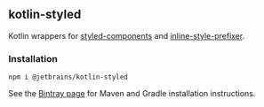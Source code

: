 ## kotlin-styled

Kotlin wrappers for [styled-components](https://www.styled-components.com/) and [inline-style-prefixer](https://github.com/rofrischmann/inline-style-prefixer).

### Installation

`npm i @jetbrains/kotlin-styled`

See the [Bintray page](https://bintray.com/kotlin/kotlin-js-wrappers/kotlin-styled) for Maven and Gradle installation instructions.
